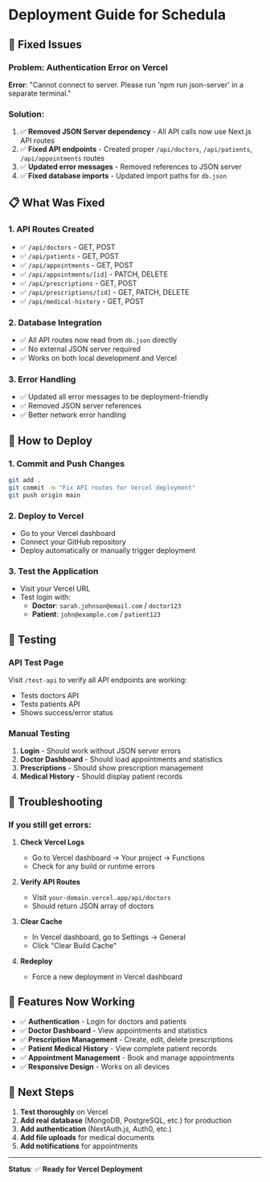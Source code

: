 # Deployment Guide for Schedula

## 🚀 **Fixed Issues**

### **Problem**: Authentication Error on Vercel
**Error**: "Cannot connect to server. Please run 'npm run json-server' in a separate terminal."

### **Solution**: 
1. ✅ **Removed JSON Server dependency** - All API calls now use Next.js API routes
2. ✅ **Fixed API endpoints** - Created proper `/api/doctors`, `/api/patients`, `/api/appointments` routes
3. ✅ **Updated error messages** - Removed references to JSON server
4. ✅ **Fixed database imports** - Updated import paths for `db.json`

## 📋 **What Was Fixed**

### **1. API Routes Created**
- ✅ `/api/doctors` - GET, POST
- ✅ `/api/patients` - GET, POST  
- ✅ `/api/appointments` - GET, POST
- ✅ `/api/appointments/[id]` - PATCH, DELETE
- ✅ `/api/prescriptions` - GET, POST
- ✅ `/api/prescriptions/[id]` - GET, PATCH, DELETE
- ✅ `/api/medical-history` - GET, POST

### **2. Database Integration**
- ✅ All API routes now read from `db.json` directly
- ✅ No external JSON server required
- ✅ Works on both local development and Vercel

### **3. Error Handling**
- ✅ Updated all error messages to be deployment-friendly
- ✅ Removed JSON server references
- ✅ Better network error handling

## 🔧 **How to Deploy**

### **1. Commit and Push Changes**
```bash
git add .
git commit -m "Fix API routes for Vercel deployment"
git push origin main
```

### **2. Deploy to Vercel**
- Go to your Vercel dashboard
- Connect your GitHub repository
- Deploy automatically or manually trigger deployment

### **3. Test the Application**
- Visit your Vercel URL
- Test login with:
  - **Doctor**: `sarah.johnson@email.com` / `doctor123`
  - **Patient**: `john@example.com` / `patient123`

## 🧪 **Testing**

### **API Test Page**
Visit `/test-api` to verify all API endpoints are working:
- Tests doctors API
- Tests patients API
- Shows success/error status

### **Manual Testing**
1. **Login** - Should work without JSON server errors
2. **Doctor Dashboard** - Should load appointments and statistics
3. **Prescriptions** - Should show prescription management
4. **Medical History** - Should display patient records

## 🐛 **Troubleshooting**

### **If you still get errors:**

1. **Check Vercel Logs**
   - Go to Vercel dashboard → Your project → Functions
   - Check for any build or runtime errors

2. **Verify API Routes**
   - Visit `your-domain.vercel.app/api/doctors`
   - Should return JSON array of doctors

3. **Clear Cache**
   - In Vercel dashboard, go to Settings → General
   - Click "Clear Build Cache"

4. **Redeploy**
   - Force a new deployment in Vercel dashboard

## 📱 **Features Now Working**

- ✅ **Authentication** - Login for doctors and patients
- ✅ **Doctor Dashboard** - View appointments and statistics
- ✅ **Prescription Management** - Create, edit, delete prescriptions
- ✅ **Patient Medical History** - View complete patient records
- ✅ **Appointment Management** - Book and manage appointments
- ✅ **Responsive Design** - Works on all devices

## 🎯 **Next Steps**

1. **Test thoroughly** on Vercel
2. **Add real database** (MongoDB, PostgreSQL, etc.) for production
3. **Add authentication** (NextAuth.js, Auth0, etc.)
4. **Add file uploads** for medical documents
5. **Add notifications** for appointments

---

**Status**: ✅ **Ready for Vercel Deployment**
